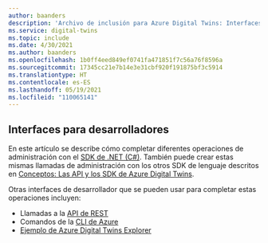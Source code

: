 ```yaml
---
author: baanders
description: 'Archivo de inclusión para Azure Digital Twins: Interfaces para desarrolladores de la instancia de administración'
ms.service: digital-twins
ms.topic: include
ms.date: 4/30/2021
ms.author: baanders
ms.openlocfilehash: 1b0ff4eed849ef0741fa471851f7c56a76f8596a
ms.sourcegitcommit: 17345cc21e7b14e3e31cbf920f191875bf3c5914
ms.translationtype: HT
ms.contentlocale: es-ES
ms.lasthandoff: 05/19/2021
ms.locfileid: "110065141"
---
```

## <a name="developer-interfaces"></a>Interfaces para desarrolladores

En este artículo se describe cómo completar diferentes operaciones de administración con el [SDK de .NET (C#)](/dotnet/api/overview/azure/digitaltwins/management?view=azure-dotnet&preserve-view=true). También puede crear estas mismas llamadas de administración con los otros SDK de lenguaje descritos en [Conceptos: Las API y los SDK de Azure Digital Twins](../articles/digital-twins/concepts-apis-sdks.md).

Otras interfaces de desarrollador que se pueden usar para completar estas operaciones incluyen:
* Llamadas a la [API de REST](/rest/api/azure-digitaltwins/)
* Comandos de la [CLI de Azure](/cli/azure/dt?view=azure-cli-latest&preserve-view=true)
* [Ejemplo de Azure Digital Twins Explorer](/samples/azure-samples/digital-twins-explorer/digital-twins-explorer/)